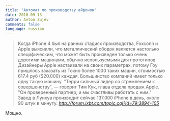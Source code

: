 ```yaml
---
title: "Автомат по производству айфонов"
date: 2010-09-13
author: Anton Zujev
comments: false
language: russian
---
```

> Когда iPhone 4 был на ранних стадиях производства, Foxconn и Apple выяснили, что металлический ободок является настолько специфическим, что может быть произведен только очень дорогими машинами, обычно используемыми для прототипов. Дизайнеры Apple настаивали на своих параметрах, потому Гоу пришлось заказать из Токио более 1000 таких машин, стоимостью 617.4 руб ($20.000) каждая. Большинство компаний имеет только одну такую машину. "Терри сильный лидер со стремлением к совершенству", — говорит Тим Кук, глава отдела продаж Apple. "Он проверенный партнер, и мы счастливы работать с ним." Завод в Лунхуа производит сейчас 137.000 iPhone в день, около 90 штук в минуту.
> <cite>http://forum.ixbt.com/topic.cgi?id=79:3894-105</cite>

Мощно.